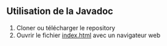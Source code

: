 ## Utilisation de la Javadoc

1. Cloner ou télécharger le repository
2. Ouvrir le fichier [index.html](javadoc/index.html) avec un navigateur web

